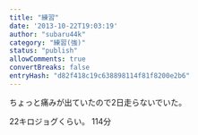 ```yaml
---
title: "練習"
date: '2013-10-22T19:03:19'
author: "subaru44k"
category: "練習(強)"
status: "publish"
allowComments: true
convertBreaks: false
entryHash: "d82f418c19c638898114f81f8200e2b6"
---
```

ちょっと痛みが出ていたので2日走らないでいた。

22キロジョグくらい。
114分
